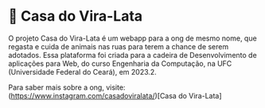 # 🐾 Casa do Vira-Lata
O projeto Casa do Vira-Lata é um webapp para a ong de mesmo nome, que regasta e cuida de animais nas ruas para terem a chance de serem adotados. Essa plataforma foi criada para a cadeira de Desenvolvimento de aplicações para Web, do curso Engenharia da Computação, na UFC (Universidade Federal do Ceará), em 2023.2. 

Para saber mais sobre a ong, visite: (https://www.instagram.com/casadoviralata/)[Casa do Vira-Lata]
